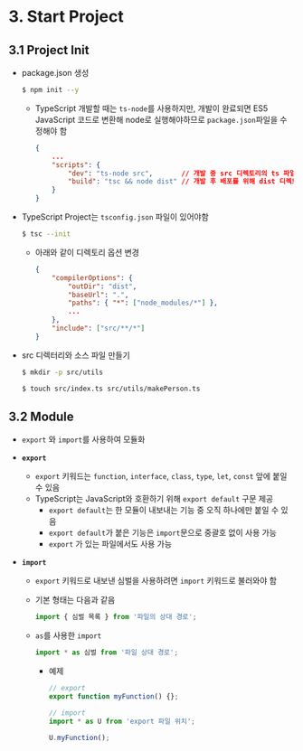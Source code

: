 # 3. Start Project

## 3.1 Project Init

- package.json 생성

  ```bash
  $ npm init --y
  ```

  - TypeScript 개발할 때는 `ts-node`를 사용하지만, 개발이 완료되면 ES5 JavaScript 코드로 변환해 node로 실행해야하므로 `package.json`파일을 수정해야 함

    ```json
    {
        ...
        "scripts": {
            "dev": "ts-node src",		// 개발 중 src 디렉토리의 ts 파일 실행
            "build": "tsc && node dist"	// 개발 후 배포를 위해 dist 디렉토리에 ES5 js 파일 컴파일
        }
    }
    ```

- TypeScript Project는 `tsconfig.json` 파일이 있어야함

  ```bash
  $ tsc --init
  ```

  - 아래와 같이 디렉토리 옵션 변경

    ```json
    {
    	"compilerOptions": {
    		"outDir": "dist",
    		"baseUrl": ".",
    		"paths": { "*": ["node_modules/*"] },
    		...
    	},
    	"include": ["src/**/*"]
    }
    
    ```

- src 디렉터리와 소스 파일 만들기

  ```bash
  $ mkdir -p src/utils
  
  $ touch src/index.ts src/utils/makePerson.ts
  ```

## 3.2 Module

- `export` 와 `import`를 사용하여 모듈화

- **`export`**

  - `export` 키워드는 `function`, `interface`, `class`, `type`, `let`, `const` 앞에 붙일 수 있음
  - TypeScript는 JavaScript와 호환하기 위해 `export default` 구문 제공
    - `export default`는 한 모듈이 내보내는 기능 중 오직 하나에만 붙일 수 있음
    - `export default`가 붙은 기능은 `import`문으로 중괄호 없이 사용 가능
    - `export` 가 있는 파일에서도 사용 가능

- **`import`**

  - `export` 키워드로 내보낸 심벌을 사용하려면 `import` 키워드로 불러와야 함

  - 기본 형태는 다음과 같음

    ```typescript
    import { 심벌 목록 } from '파일의 상대 경로';
    ```

  - `as`를 사용한 `import`

    ```typescript
    import * as 심벌 from '파일 상대 경로';
    ```

    - 예제

      ```typescript
      // export 
      export function myFunction() {};
      
      // import
      import * as U from 'export 파일 위치';
      
      U.myFunction();
      ```
